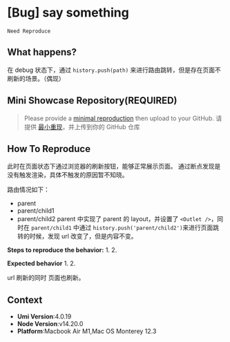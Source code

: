 # [Bug] say something

`Need Reproduce`

<!--
感谢您向我们反馈问题，为了高效的解决问题，我们期望你能提供以下信息：
-->

## What happens?

<!-- A clear and concise description of what the bug is. -->
<!-- 清晰的描述下遇到的问题。-->

在 debug 状态下，通过 `history.push(path)` 来进行路由跳转，但是存在页面不刷新的场景。（偶现）

## Mini Showcase Repository(REQUIRED)

> Please provide a [minimal reproduction](https://stackoverflow.com/help/minimal-reproducible-example) then upload to your GitHub. 请提供 [最小重现](https://stackoverflow.com/help/minimal-reproducible-example)，并上传到你的 GitHub 仓库

<!-- 为节约大家的时间，无复现步骤的 ISSUE 会被关闭，提供之后再 REOPEN -->
<!-- YOUR_REPOSITORY_URL on github or stackbliz -->

## How To Reproduce

此时在页面状态下通过浏览器的刷新按钮，能够正常展示页面。
通过断点发现是没有触发渲染，具体不触发的原因暂不知晓。

路由情况如下：

- parent
- parent/child1
- parent/child2
  parent 中实现了 parent 的 layout，并设置了 `<Outlet />`，同时在 `parent/child1` 中通过 `history.push('parent/child2')`来进行页面跳转的时候，发现 url 改变了，但是内容不变。

**Steps to reproduce the behavior:** 1. 2.

**Expected behavior** 1. 2.

url 刷新的同时 页面也刷新。

## Context

- **Umi Version**:4.0.19
- **Node Version**:v14.20.0
- **Platform**:Macbook Air M1,Mac OS Monterey 12.3
